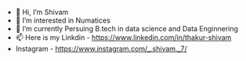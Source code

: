 - 👋 Hi, I’m Shivam 
- 👀 I’m interested in Numatices
- 🌱 I’m currently Persuing B.tech in data science and Data Enginnering
- 📫 Here is my Linkdin - https://www.linkedin.com/in/thakur-shivam
-    Instagram - https://www.instagram.com/_.shivam._7/

<!---
Thakurshivam7/Thakurshivam7 is a ✨ special ✨ repository because its `README.md` (this file) appears on your GitHub profile.
You can click the Preview link to take a look at your changes.
--->
